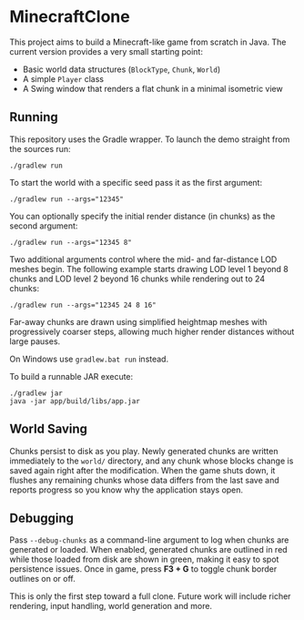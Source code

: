 # MinecraftClone

This project aims to build a Minecraft-like game from scratch in Java. The current version provides a very small starting point:

- Basic world data structures (`BlockType`, `Chunk`, `World`)
- A simple `Player` class
- A Swing window that renders a flat chunk in a minimal isometric view

## Running

This repository uses the Gradle wrapper. To launch the demo straight from the sources run:

```
./gradlew run
```

To start the world with a specific seed pass it as the first argument:

```
./gradlew run --args="12345"
```

You can optionally specify the initial render distance (in chunks) as the second argument:

```
./gradlew run --args="12345 8"
```

Two additional arguments control where the mid- and far-distance LOD meshes
begin. The following example starts drawing LOD level 1 beyond 8 chunks and LOD
level 2 beyond 16 chunks while rendering out to 24 chunks:

```
./gradlew run --args="12345 24 8 16"
```

Far-away chunks are drawn using simplified heightmap meshes with progressively
coarser steps, allowing much higher render distances without large pauses.

On Windows use `gradlew.bat run` instead.

To build a runnable JAR execute:

```
./gradlew jar
java -jar app/build/libs/app.jar
```

## World Saving

Chunks persist to disk as you play. Newly generated chunks are written
immediately to the `world/` directory, and any chunk whose blocks change is
saved again right after the modification. When the game shuts down, it flushes
any remaining chunks whose data differs from the last save and reports progress
so you know why the application stays open.

## Debugging

Pass `--debug-chunks` as a command-line argument to log when chunks are generated or loaded. When enabled, generated chunks are outlined in red while those loaded from disk are shown in green, making it easy to spot persistence issues.
Once in game, press **F3 + G** to toggle chunk border outlines on or off.

This is only the first step toward a full clone. Future work will include richer rendering, input handling, world generation and more.
